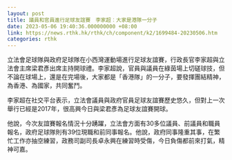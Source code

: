 ```yaml
---
layout: post
title: 議員和官員進行足球友誼賽　李家超︰大家是港隊一分子
date: 2023-05-06 19:40:36.000000000 +08:00
link: https://news.rthk.hk/rthk/ch/component/k2/1699484-20230506.htm
categories: rthk
---
```


立法會足球隊與政府足球隊在小西灣運動場進行足球友誼賽，行政長官李家超與立法會主席梁君彥出席主持開球禮。李家超說，官員與議員在綠茵場上切磋球技，但不論在球場上，還是在完場後，大家都是「香港隊」的一分子，要發揮團結精神，為香港、為國家，共同奮鬥。

李家超在社交平台表示，立法會議員與政府官員足球友誼賽歷史悠久，但對上一次舉行已經是2017年，很高興今日與梁君彥為足球友誼賽開球。

他說，今次友誼賽報名情況十分踴躍，立法會方面有30多位議員、前議員和職員報名，政府足球隊則有39位現職和前同事報名。他說，政府同事隆重其事，在繁忙工作亦抽空練習，政務司副司長卓永興在練習時受傷，今日負傷都前來打氣，精神可嘉。
